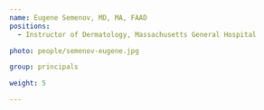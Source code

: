 ```yaml
---
name: Eugene Semenov, MD, MA, FAAD
positions:
  - Instructor of Dermatology, Massachusetts General Hospital

photo: people/semenov-eugene.jpg

group: principals

weight: 5

---
```

